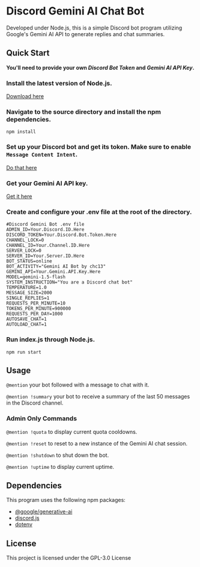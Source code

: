 # Discord Gemini AI Chat Bot

Developed under Node.js, this is a simple Discord bot program utilizing Google's Gemini AI API to generate replies and chat summaries.

## Quick Start

**You'll need to provide your own _Discord Bot Token_ and _Gemini AI API Key_.**

### Install the latest version of Node.js.

[Download here](https://nodejs.org/en)

### Navigate to the source directory and install the npm dependencies.

`npm install`

### Set up your Discord bot and get its token. Make sure to enable `Message Content Intent`.

[Do that here](https://discord.com/developers/applications)

### Get your Gemini AI API key.

[Get it here](https://ai.google.dev/gemini-api/docs/api-key)

### Create and configure your .env file at the root of the directory.

```
#Discord Gemini Bot .env file
ADMIN_ID=Your.Discord.ID.Here
DISCORD_TOKEN=Your.Discord.Bot.Token.Here
CHANNEL_LOCK=0
CHANNEL_ID=Your.Channel.ID.Here
SERVER_LOCK=0
SERVER_ID=Your.Server.ID.Here
BOT_STATUS=online
BOT_ACTIVITY="Gemini AI Bot by chc13"
GEMINI_API=Your.Gemini.API.Key.Here
MODEL=gemini-1.5-flash
SYSTEM_INSTRUCTION="You are a Discord chat bot"
TEMPERATURE=1.0
MESSAGE_SIZE=2000
SINGLE_REPLIES=1
REQUESTS_PER_MINUTE=10
TOKENS_PER_MINUTE=900000
REQUESTS_PER_DAY=1000
AUTOSAVE_CHAT=1
AUTOLOAD_CHAT=1
```

### Run index.js through Node.js.

`npm run start`

## Usage

`@mention` your bot followed with a message to chat with it.

`@mention !summary` your bot to receive a summary of the last 50 messages in the Discord channel.

### Admin Only Commands

`@mention !quota` to display current quota cooldowns.

`@mention !reset` to reset to a new instance of the Gemini AI chat session.

`@mention !shutdown` to shut down the bot.

`@mention !uptime` to display current uptime.

## Dependencies

This program uses the following npm packages:

- [@google/generative-ai](https://www.npmjs.com/package/@google/generative-ai)
- [discord.js](https://www.npmjs.com/package/discord.js)
- [dotenv](https://www.npmjs.com/package/dotenv)

## License

This project is licensed under the GPL-3.0 License
